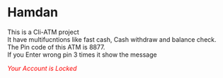 # Hamdan
This is a Cli-ATM project <br>
It have multifucntions like fast cash, Cash withdraw and balance check. <br>
The Pin code of this ATM is 8877.<br>
If you Enter wrong pin 3 times it show the message <p  style="color: red"> <i> Your Account is Locked </i> </p>

